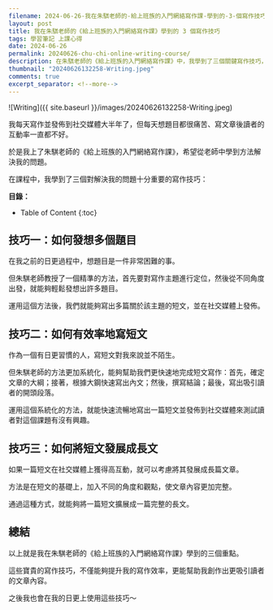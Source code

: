 ```yaml
---
filename: 2024-06-26-我在朱騏老師的-給上班族的入門網絡寫作課-學到的-3-個寫作技巧.md
layout: post
title: 我在朱騏老師的《給上班族的入門網絡寫作課》學到的 3 個寫作技巧
tags: 學習筆記 上課心得
date: 2024-06-26
permalink: 20240626-chu-chi-online-writing-course/
description: 在朱騏老師的《給上班族的入門網絡寫作課》中，我學到了三個關鍵寫作技巧，幫助我解決了日更寫作的困難。第一，透過主題定位和多角度思考，輕鬆發想多個題目。第二，運用系統化的短文寫作方法，從大綱到內文再到結論，快速完成文章。第三，將高互動的短文發展成長文，增加角度和觀點，使內容更豐富。這些技巧不僅提升了我的寫作效率，也增強了文章的吸引力和讀者互動率。
thumbnail: "20240626132258-Writing.jpeg"
comments: true
excerpt_separator: <!--more-->
---
```



![Writing]({{ site.baseurl }}/images/20240626132258-Writing.jpeg)  

我每天寫作並發佈到社交媒體大半年了，但每天想題目都很痛苦、寫文章後讀者的互動率一直都不好。

於是我上了朱騏老師的《給上班族的入門網絡寫作課》，希望從老師中學到方法解決我的問題。

在課程中，我學到了三個對解決我的問題十分重要的寫作技巧：

<!--more-->

**目錄：**

* Table of Content
{:toc}

## 技巧一：如何發想多個題目

在我之前的日更過程中，想題目是一件非常困難的事。

但朱騏老師教授了一個精準的方法，首先要對寫作主題進行定位，然後從不同角度出發，就能夠輕鬆發想出許多題目。

運用這個方法後，我們就能夠寫出多篇關於該主題的短文，並在社交媒體上發佈。

## 技巧二：如何有效率地寫短文  

作為一個有日更習慣的人，寫短文對我來說並不陌生。

但朱騏老師的方法更加系統化，能夠幫助我們更快速地完成短文寫作：首先，確定文章的大綱；接著，根據大鋼快速寫出內文；然後，撰寫結論；最後，寫出吸引讀者的開頭段落。

運用這個系統化的方法，就能快速流暢地寫出一篇短文並發佈到社交媒體來測試讀者對這個課題有沒有興趣。

## 技巧三：如何將短文發展成長文

如果一篇短文在社交媒體上獲得高互動，就可以考慮將其發展成長篇文章。

方法是在短文的基礎上，加入不同的角度和觀點，使文章內容更加完整。

通過這種方式，就能夠將一篇短文擴展成一篇完整的長文。

## 總結

以上就是我在朱騏老師的《給上班族的入門網絡寫作課》學到的三個重點。

這些寶貴的寫作技巧，不僅能夠提升我的寫作效率，更能幫助我創作出更吸引讀者的文章內容。

之後我也會在我的日更上使用這些技巧～

<!-- Meta Summary -->
<!--
在朱騏老師的《給上班族的入門網絡寫作課》中，我學到了三個關鍵寫作技巧，幫助我解決了日更寫作的困難。第一，透過主題定位和多角度思考，輕鬆發想多個題目。第二，運用系統化的短文寫作方法，從大綱到內文再到結論，快速完成文章。第三，將高互動的短文發展成長文，增加角度和觀點，使內容更豐富。這些技巧不僅提升了我的寫作效率，也增強了文章的吸引力和讀者互動率。
-->




<!--
- [我在朱騏老師的《給上班族的入門網絡寫作課》學到的 3 個寫作技巧]({{ site.baseurl }}/20240626-chu-chi-online-writing-course/)
-->

